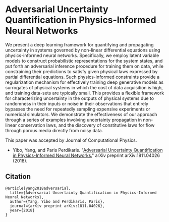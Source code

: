 # Adversarial Uncertainty Quantification in Physics-Informed Neural Networks
We present a deep learning framework for quantifying and propagating uncertainty in systems governed by non-linear differential equations using physics-informed neural networks. Specifically, we employ latent variable models to construct probabilistic representations for the system states, and put forth an adversarial inference procedure for training them on data, while constraining their predictions to satisfy given physical laws expressed by partial differential equations. Such physics-informed constraints provide a regularization mechanism for effectively training deep generative models as surrogates of physical systems in which the cost of data acquisition is high, and training data-sets are typically small. This provides a flexible framework for characterizing  uncertainty in the outputs of physical systems due to randomness in their inputs or noise in their observations that entirely bypasses the need for repeatedly sampling expensive experiments or numerical simulators. We demonstrate the effectiveness of our approach through a series of examples involving uncertainty propagation in non-linear conservation laws, and the discovery of constitutive laws for flow through porous media directly from noisy data.

This paper was accepted by Journal of Computational Physics.

- Yibo, Yang, and Paris Perdikaris. "[Adversarial Uncertainty Quantification in Physics-Informed Neural Networks.](https://arxiv.org/abs/1811.04026)" arXiv preprint arXiv:1811.04026 (2018).


## Citation
```
@article{yang2018adversarial,
  title={Adversarial Uncertainty Quantification in Physics-Informed Neural Networks},
  author={Yang, Yibo and Perdikaris, Paris},
  journal={arXiv preprint arXiv:1811.04026},
  year={2018}
}
```
